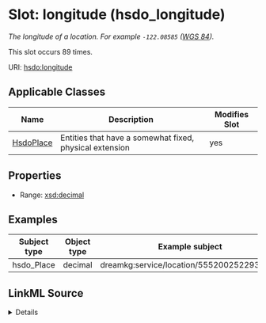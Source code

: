 

# Slot: longitude (hsdo_longitude)


_The longitude of a location. For example ```-122.08585``` ([WGS 84](https://en.wikipedia.org/wiki/World_Geodetic_System))._






This slot occurs 89 times.


URI: [hsdo:longitude](http://schema.org/longitude)



<!-- no inheritance hierarchy -->





## Applicable Classes

| Name | Description | Modifies Slot |
| --- | --- | --- |
| [HsdoPlace](../classes/HsdoPlace.md) | Entities that have a somewhat fixed, physical extension |  yes  |







## Properties

* Range: [xsd:decimal](http://www.w3.org/2001/XMLSchema#decimal)






## Examples

| Subject type | Object type | Example subject | Example object | Occurrences |
| --- | --- | --- | --- | --- |
| hsdo_Place | decimal | dreamkg:service/location/5552002522939392 | -75.1637779 | 89 |




## LinkML Source

<details>

```yaml
name: hsdo_longitude
annotations:
  count:
    tag: count
    value: 89
description: The longitude of a location. For example ```-122.08585``` ([WGS 84](https://en.wikipedia.org/wiki/World_Geodetic_System)).
title: longitude
examples:
- description: hsdo_Place→decimal
  object:
    example_object: '-75.1637779'
    example_object_type: decimal
    example_predicate: hsdo:longitude
    example_subject: dreamkg:service/location/5552002522939392
    example_subject_type: hsdo_Place
from_schema: dream-kg
rank: 1000
slot_uri: hsdo:longitude
alias: hsdo_longitude
domain_of:
- hsdo_Place
range: decimal

```
</details>